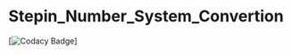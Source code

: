 # Stepin_Number_System_Convertion
  
[![Codacy Badge](https://app.codacy.com/gh/SurajPG1112000/Stepin_Number_System_Convertion/dashboard)]
  
